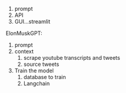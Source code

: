 1) prompt
2) API
3) GUI...streamlit


ElonMuskGPT:
1) prompt
2) context
	1) scrape youtube transcripts and tweets
	2) source tweets
3) Train the model
	1) database to train
	2) Langchain

